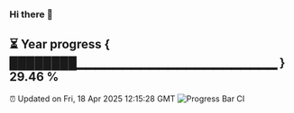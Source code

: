 ### Hi there 👋
⏳ Year progress { ████████▁▁▁▁▁▁▁▁▁▁▁▁▁▁▁▁▁▁▁▁▁▁ } 29.46 %
---
⏰ Updated on Fri, 18 Apr 2025 12:15:28 GMT
![Progress Bar CI](https://github.com/Moyi321/Moyi321/workflows/Progress%20Bar%20CI/badge.svg)
